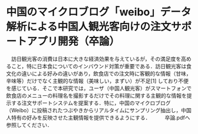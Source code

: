 # 中国のマイクロブログ「weibo」データ解析による中国人観光客向けの注文サポートアプリ開発（卒論）
 
　訪日観光客の消費は日本に大きな経済効果を与えているが，その満足度を高めること，特に日本食についてのインバウンド対策が重要である．訪日観光客は食文化の違いによる好みの違いがあり，飲食店での注文時に客観的な情報（甘味，辛味等）だけでなく主観的な情報（美味しい，まずい）が不足[1] しており不便を感じている．そこで本研究では，ユーザ（中国人観光客）がスマートフォンで飲食店のメニューの料理名を撮影するだけでその料理に関する主観的な情報を提示する注文サポートシステムを提案する．特に，中国のマイクロブログ（Weibo）に投稿されたつぶやきからリアルタイムにサンプリング抽出し，中国人特有の好みを反映させた主観情報を提供できるようにする．　　
 　卒論.pdfへ参照してください．
